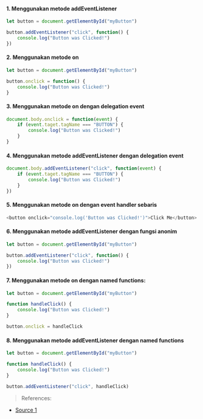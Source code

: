 #### 1. Menggunakan metode addEventListener

```javascript
let button = document.getElementById("myButton")

button.addEventListener("click", function() {
    console.log("Button was Clicked!")
})
```

#### 2. Menggunakan metode on

```javascript
let button = document.getElementById("myButton")

button.onclick = function() {
    console.log("Button was Clicked!")
}
```

#### 3. Menggunakan metode on dengan delegation event

```javascript
document.body.onclick = function(event) {
    if (event.taget.tagName === "BUTTON") {
        console.log("Button was Clicked!")
    }
}
```

#### 4. Menggunakan metode addEventListener dengan delegation event

```javascript
document.body.addEventListener("click", function(event) {
    if (event.taget.tagName === "BUTTON") {
        console.log("Button was Clicked!")
    }
})
```

#### 5. Menggunakan metode on dengan event handler sebaris

```javascript
<button onclick="console.log('Button was Clicked!')">Click Me</button>
```

#### 6. Menggunakan metode addEventListener dengan fungsi anonim

```javascript
let button = document.getElementById("myButton")

button.addEventListener("click", function() {
    console.log("Button was Clicked!")
})
```

#### 7. Menggunakan metode on dengan named functions:

```javascript
let button = document.getElementById("myButton")

function handleClick() {
    console.log("Button was Clicked!")
}

button.onclick = handleClick
```

#### 8. Menggunakan metode addEventListener dengan named functions

```javascript
let button = document.getElementById("myButton")

function handleClick() {
    console.log("Button was Clicked!")
}

button.addEventListener("click", handleClick)
```




> References:
- [Source 1](https://twitter.com/csaba_kissi/status/1610301467100954625 "Source 1")